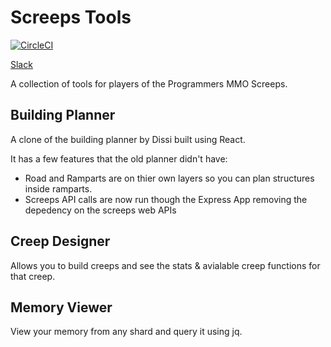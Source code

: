 # Screeps Tools

[![CircleCI](https://circleci.com/gh/Arcath/screeps-tools.svg?style=svg)](https://circleci.com/gh/Arcath/screeps-tools)

[Slack](https://screeps.slack.com/messages/C8LFD7KEX/)

A collection of tools for players of the Programmers MMO Screeps.

## Building Planner

A clone of the building planner by Dissi built using React.

It has a few features that the old planner didn't have:

 - Road and Ramparts are on thier own layers so you can plan structures inside ramparts.
 - Screeps API calls are now run though the Express App removing the depedency on the screeps web APIs

## Creep Designer

Allows you to build creeps and see the stats & avialable creep functions for that creep.

## Memory Viewer

View your memory from any shard and query it using jq.